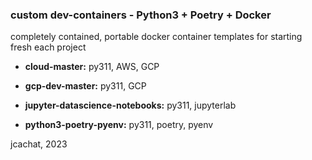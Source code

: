### custom dev-containers - Python3 + Poetry + Docker 

completely contained, portable docker container templates for starting fresh each project

- **cloud-master:** py311, AWS, GCP 

- **gcp-dev-master:** py311, GCP 

- **jupyter-datascience-notebooks:** py311, jupyterlab

- **python3-poetry-pyenv:** py311, poetry, pyenv


jcachat, 2023